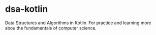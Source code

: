 # dsa-kotlin
Data Structures and Algorithms in Kotlin. For practice and learning more abou the fundamentals of computer science.
